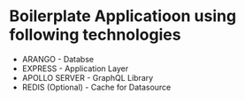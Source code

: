# Boilerplate Applicatioon using following technologies

- ARANGO - Databse
- EXPRESS - Application Layer
- APOLLO SERVER - GraphQL Library
- REDIS (Optional) - Cache for Datasource
